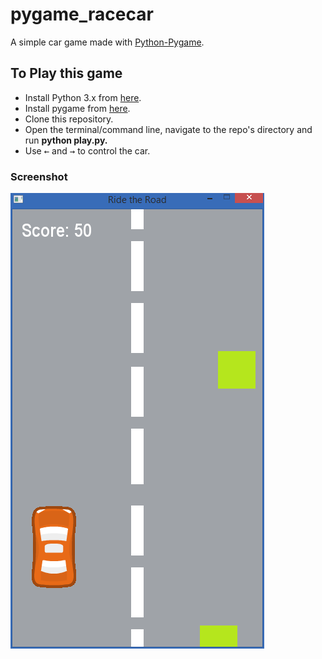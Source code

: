 # pygame_racecar
A simple car game made with [Python-Pygame](http://www.pygame.org).

## To Play this game
* Install Python 3.x from [here](https://www.python.org/downloads/releases).
* Install pygame from [here](https://www.pygame.org/download.shtml).
* Clone this repository.
* Open the terminal/command line, navigate to the repo's directory and run <b>python play.py.</b>
* Use <kbd>&larr;</kbd> and <kbd>&rarr;</kbd> to control the car.

### Screenshot

![Ride the Road](Screenshot.PNG)
